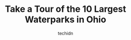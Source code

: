 ---
layout: ampstory
image: https://i0.wp.com/paketmu.com/wp-content/uploads/2023/06/the-watering-hole-safari-and-waterpark-monsoon-lagoon-0-in-ohio-1686365749.jpeg?resize=640,853
author: techidn
featured: false
description: Explore the diverse Waterpark scene in Ohio, home to an incredible selection of 10 establishments catering to every taste. Whether youre in search of iconic favorites or undiscovered treasu
title: Take a Tour of the 10 Largest Waterparks in Ohio
cover:
   title: Take a Tour of the 10 Largest Waterparks in Ohio
   subtitle: RICKPATE
   background: https://paketmu.com/wp-content/uploads/2023/06/the-watering-hole-safari-and-waterpark-monsoon-lagoon-0-in-ohio-1686365749.jpeg

pages: 
 - layout: thirds
   top: <h1>#1 Kings Island</h1>
   bottom: "<p>Went for Winter Fest 2022. Great experience for all ages. Amazing Christmas lights display, most of the little kids rides open, and about a dozen or so rides open for kid</p>"
   background: https://paketmu.com/wp-content/uploads/2023/06/the-watering-hole-safari-and-waterpark-monsoon-lagoon-1-in-ohio-1686365750.jpeg
   backgroundblur: true
 - layout: thirds
   top: <h1>#2 Great Wolf Lodge Water Park | Mason</h1>
   bottom: "<p>Our family had a blast for our daughters six birthday! Angela at the front desk was very sweet and helpful when we checked in. They had lot of activities for kids, and t</p>"
   background: https://paketmu.com/wp-content/uploads/2023/06/the-watering-hole-safari-and-waterpark-monsoon-lagoon-2-in-ohio-1686365751.jpeg
   cta:
      link: https://paketmu.com/take-a-tour-of-the-10-largest-waterparks-in-ohio/
      text: Take a Tour of the 10 Largest Waterparks in Ohio
 - layout: thirds
   top: <h1>#3 Great Wolf Lodge Water Park | Sandusky</h1>
   bottom: "<p>I will definitely be returning. ALL employees were extremely nice and helpful. Special shout out to the greeter in the lobby. Everything was clean. Theres a water park</p>"
   background: https://paketmu.com/wp-content/uploads/2023/06/the-watering-hole-safari-and-waterpark-monsoon-lagoon-3-in-ohio-1686365751.jpeg
   cta:
      link: https://paketmu.com/take-a-tour-of-the-10-largest-waterparks-in-ohio/
      text: Take a Tour of the 10 Largest Waterparks in Ohio
 - layout: thirds
   top: <h1>#4 Coney Island Park</h1>
   bottom: "<p>6201 Kellogg Ave, Cincinnati, OH 45230, United States</p>"
   background: https://images.unsplash.com/photo-1462556791646-c201b8241a94?ixlib=rb-4.0.3&ixid=MnwxMjA3fDB8MHxwaG90by1wYWdlfHx8fGVufDB8fHx8&auto=format&fit=crop&w=640&h=853&q=80
   cta:
      link: https://paketmu.com/take-a-tour-of-the-10-largest-waterparks-in-ohio/
      text: Take a Tour of the 10 Largest Waterparks in Ohio
 - layout: thirds
   top: <h1>#5 Zoombezi Bay</h1>
   bottom: "<p>4850 Powell Rd, Powell, OH 43065, United States</p>"
   background: https://images.unsplash.com/photo-1574169208507-84376144848b?ixlib=rb-4.0.3&ixid=MnwxMjA3fDB8MHxwaG90by1wYWdlfHx8fGVufDB8fHx8&auto=format&fit=crop&w=640&h=853&q=80
   cta:
      link: https://paketmu.com/take-a-tour-of-the-10-largest-waterparks-in-ohio/
      text: Take a Tour of the 10 Largest Waterparks in Ohio
 - layout: thirds
   top: <h1>#6 Soak City</h1>
   bottom: "<p>6300 Kings Island Dr #2, Kings Mills, OH 45034, United States</p>"
   background: https://images.unsplash.com/photo-1557672172-298e090bd0f1?ixlib=rb-4.0.3&ixid=MnwxMjA3fDB8MHxwaG90by1wYWdlfHx8fGVufDB8fHx8&auto=format&fit=crop&w=640&h=853&q=80
   cta:
      link: https://paketmu.com/take-a-tour-of-the-10-largest-waterparks-in-ohio/
      text: Take a Tour of the 10 Largest Waterparks in Ohio
 - layout: thirds
   top: <h1>#7 Cedar Point Shores</h1>
   bottom: "<p>1 Cedar Point Dr, Sandusky, OH 44870, United States</p>"
   background: https://images.unsplash.com/photo-1533998839656-76f5e4b2bccb?ixlib=rb-4.0.3&ixid=MnwxMjA3fDB8MHxwaG90by1wYWdlfHx8fGVufDB8fHx8&auto=format&fit=crop&w=640&h=853&q=80
   cta:
      link: https://paketmu.com/take-a-tour-of-the-10-largest-waterparks-in-ohio/
      text: Take a Tour of the 10 Largest Waterparks in Ohio
 - layout: thirds
   middle: Continue reading...
   background: https://images.unsplash.com/photo-1534312527009-56c7016453e6?ixlib=rb-4.0.3&ixid=MnwxMjA3fDB8MHxwaG90by1wYWdlfHx8fGVufDB8fHx8&auto=format&fit=crop&w=640&h=853&q=80
   cta:
      link: https://paketmu.com/take-a-tour-of-the-10-largest-waterparks-in-ohio/
      text: Take a Tour of the 10 Largest Waterparks in Ohio
      
---